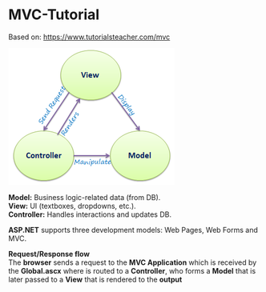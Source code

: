 # MVC-Tutorial

Based on: https://www.tutorialsteacher.com/mvc

[![MVC pattern](imgs/model_view_controller.jpg)](#)  <!-- Image without link to  file-->

**Model:** Business logic-related data (from DB).  
**View:** UI (textboxes, dropdowns, etc.).  
**Controller:** Handles interactions and updates DB.  

**ASP.NET** supports three development models: Web Pages, Web Forms and MVC.

**Request/Response flow**  
The **browser** sends a request to the **MVC Application** which is received by the **Global.ascx** where is routed to a **Controller**, who forms a **Model** that is later passed to a **View** that is rendered to the **output**
